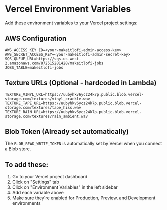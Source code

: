 # Vercel Environment Variables

Add these environment variables to your Vercel project settings:

## AWS Configuration
```
AWS_ACCESS_KEY_ID=<your-makeitlofi-admin-access-key>
AWS_SECRET_ACCESS_KEY=<your-makeitlofi-admin-secret-key>
SQS_QUEUE_URL=https://sqs.us-west-2.amazonaws.com/872515281428/makeitlofi-jobs
JOBS_TABLE=makeitlofi-jobs
```

## Texture URLs (Optional - hardcoded in Lambda)
```
TEXTURE_VINYL_URL=https://uubyhkv6ycz24k7p.public.blob.vercel-storage.com/textures/vinyl_crackle.wav
TEXTURE_TAPE_URL=https://uubyhkv6ycz24k7p.public.blob.vercel-storage.com/textures/tape_hiss.wav
TEXTURE_RAIN_URL=https://uubyhkv6ycz24k7p.public.blob.vercel-storage.com/textures/rain_ambient.wav
```

## Blob Token (Already set automatically)
The `BLOB_READ_WRITE_TOKEN` is automatically set by Vercel when you connect a Blob store.

## To add these:
1. Go to your Vercel project dashboard
2. Click on "Settings" tab
3. Click on "Environment Variables" in the left sidebar
4. Add each variable above
5. Make sure they're enabled for Production, Preview, and Development environments